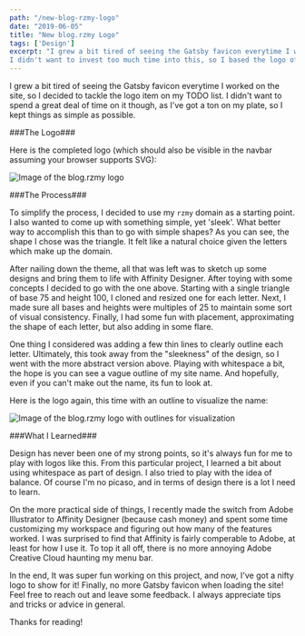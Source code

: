 ```yaml
---
path: "/new-blog-rzmy-logo"
date: "2019-06-05"
title: "New blog.rzmy Logo"
tags: ['Design']
excerpt: "I grew a bit tired of seeing the Gatsby favicon everytime I worked on my blog, so I decided to come up with a quick and simple logo.
I didn't want to invest too much time into this, so I based the logo off of the rzmy domain name with a play on shape."
---
```


I grew a bit tired of seeing the Gatsby favicon everytime I worked on the site, so I decided to tackle the logo item on my TODO list.
I didn't want to spend a great deal of time on it though, as I've got a ton on my plate, so I kept things as simple as possible.

###The Logo###

Here is the completed logo (which should also be visible in the navbar assuming your browser supports SVG):

![Image of the blog.rzmy logo](https://rtnguyen87.s3-ap-northeast-1.amazonaws.com/rzmy/RZMY.svg)

###The Process###

To simplify the process, I decided to use my `rzmy` domain as a starting point. I also wanted to come up with something simple, yet 'sleek'.
What better way to accomplish this than to go with simple shapes? As you can see, the shape I chose was the triangle. It felt like a natural choice given the 
letters which make up the domain.

After nailing down the theme, all that was left was to sketch up some designs and bring them to life with Affinity Designer. After toying with some concepts
I decided to go with the one above. Starting with a single triangle of base 75 and height 100, I cloned and resized one for each letter. Next, I made sure all 
bases and heights were multiples of 25 to maintain some sort of visual consistency. Finally, I had some fun with placement, approximating the shape of each letter,
but also adding in some flare.

One thing I considered was adding a few thin lines to clearly outline each letter. Ultimately, this took away from the "sleekness" of the design, so I went 
with the more abstract version above. Playing with whitespace a bit, the hope is you can see a vague outline of my site name. And hopefully, even if you can't make out the name,
its fun to look at.

Here is the logo again, this time with an outline to visualize the name:

![Image of the blog.rzmy logo with outlines for visualization](https://rtnguyen87.s3-ap-northeast-1.amazonaws.com/rzmy/RZMYtrace.svg)

###What I Learned###

Design has never been one of my strong points, so it's always fun for me to play with logos like this. From this particular project, I learned a bit about using whitespace
as part of design. I also tried to play with the idea of balance. Of course I'm no picaso, and in terms of design there is a lot I need to learn.

On the more practical side of things, I recently made the switch from Adobe Illustrator to Affinity Designer (because cash money) and spent some time customizing my workspace and
figuring out how many of the features worked. I was surprised to find that Affinity is fairly comperable to Adobe, at least for how I use it. To top it all off, 
there is no more annoying Adobe Creative Cloud haunting my menu bar.

In the end, It was super fun working on this project, and now, I've got a nifty logo to show for it! Finally, no more Gatsby favicon when loading the site! Feel free to reach out
and leave some feedback. I always appreciate tips and tricks or advice in general.

Thanks for reading!
